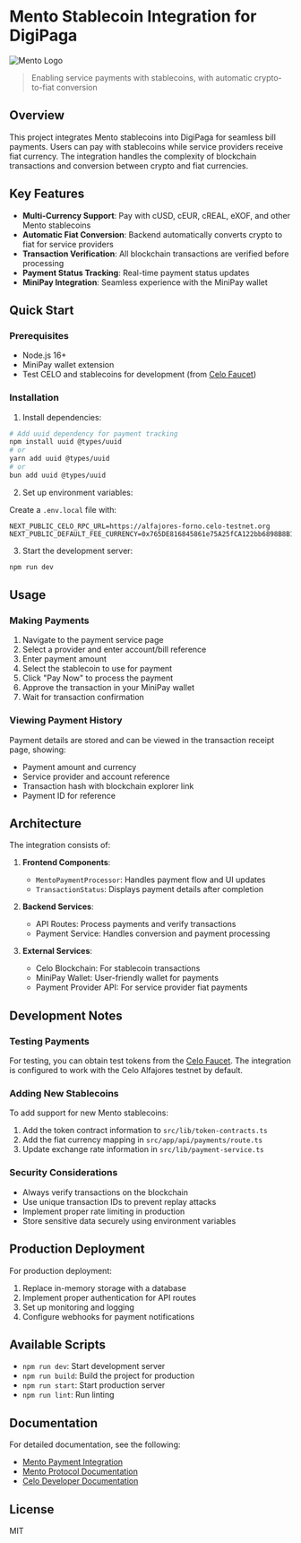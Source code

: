 # Mento Stablecoin Integration for DigiPaga

![Mento Logo](https://www.mento.org/og-image.png)

> Enabling service payments with stablecoins, with automatic crypto-to-fiat conversion

## Overview

This project integrates Mento stablecoins into DigiPaga for seamless bill payments. Users can pay with stablecoins while service providers receive fiat currency. The integration handles the complexity of blockchain transactions and conversion between crypto and fiat currencies.

## Key Features

- **Multi-Currency Support**: Pay with cUSD, cEUR, cREAL, eXOF, and other Mento stablecoins
- **Automatic Fiat Conversion**: Backend automatically converts crypto to fiat for service providers
- **Transaction Verification**: All blockchain transactions are verified before processing
- **Payment Status Tracking**: Real-time payment status updates
- **MiniPay Integration**: Seamless experience with the MiniPay wallet

## Quick Start

### Prerequisites

- Node.js 16+
- MiniPay wallet extension
- Test CELO and stablecoins for development (from [Celo Faucet](https://faucet.celo.org))

### Installation

1. Install dependencies:

```bash
# Add uuid dependency for payment tracking
npm install uuid @types/uuid
# or
yarn add uuid @types/uuid
# or
bun add uuid @types/uuid
```

2. Set up environment variables:

Create a `.env.local` file with:
```
NEXT_PUBLIC_CELO_RPC_URL=https://alfajores-forno.celo-testnet.org
NEXT_PUBLIC_DEFAULT_FEE_CURRENCY=0x765DE816845861e75A25fCA122bb6898B8B1282a
```

3. Start the development server:

```bash
npm run dev
```

## Usage

### Making Payments

1. Navigate to the payment service page
2. Select a provider and enter account/bill reference
3. Enter payment amount
4. Select the stablecoin to use for payment
5. Click "Pay Now" to process the payment
6. Approve the transaction in your MiniPay wallet
7. Wait for transaction confirmation

### Viewing Payment History

Payment details are stored and can be viewed in the transaction receipt page, showing:
- Payment amount and currency
- Service provider and account reference
- Transaction hash with blockchain explorer link
- Payment ID for reference

## Architecture

The integration consists of:

1. **Frontend Components**:
   - `MentoPaymentProcessor`: Handles payment flow and UI updates
   - `TransactionStatus`: Displays payment details after completion

2. **Backend Services**:
   - API Routes: Process payments and verify transactions
   - Payment Service: Handles conversion and payment processing

3. **External Services**:
   - Celo Blockchain: For stablecoin transactions
   - MiniPay Wallet: User-friendly wallet for payments
   - Payment Provider API: For service provider fiat payments

## Development Notes

### Testing Payments

For testing, you can obtain test tokens from the [Celo Faucet](https://faucet.celo.org). The integration is configured to work with the Celo Alfajores testnet by default.

### Adding New Stablecoins

To add support for new Mento stablecoins:

1. Add the token contract information to `src/lib/token-contracts.ts`
2. Add the fiat currency mapping in `src/app/api/payments/route.ts`
3. Update exchange rate information in `src/lib/payment-service.ts`

### Security Considerations

- Always verify transactions on the blockchain
- Use unique transaction IDs to prevent replay attacks
- Implement proper rate limiting in production
- Store sensitive data securely using environment variables

## Production Deployment

For production deployment:

1. Replace in-memory storage with a database
2. Implement proper authentication for API routes
3. Set up monitoring and logging
4. Configure webhooks for payment notifications

## Available Scripts

- `npm run dev`: Start development server
- `npm run build`: Build the project for production
- `npm run start`: Start production server
- `npm run lint`: Run linting

## Documentation

For detailed documentation, see the following:

- [Mento Payment Integration](./docs/mento-payment-integration.md)
- [Mento Protocol Documentation](https://docs.mento.org)
- [Celo Developer Documentation](https://docs.celo.org)

## License

MIT 